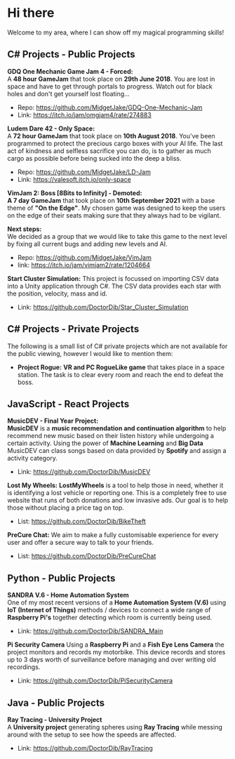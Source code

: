 
# Hi there
Welcome to my area, where I can show off my magical programming skills!

## C# Projects - Public Projects
**GDQ One Mechanic Game Jam 4 - Forced:**  
A **48 hour GameJam** that took place on **29th June 2018**. You are lost in space and have to get through portals to progress. Watch out for black holes and don't get yourself lost floating...  
 - Repo: https://github.com/MidgetJake/GDQ-One-Mechanic-Jam  
 - Link: https://itch.io/jam/omgjam4/rate/274883  


**Ludem Dare 42 - Only Space:**  
A **72 hour GameJam** that took place on **10th August 2018**. You've been programmed to protect the precious cargo boxes with your AI life. The last act of kindness and selfless sacrifice you can do, is to gather as much cargo as possible before being sucked into the deep a bliss.  
 - Repo: https://github.com/MidgetJake/LD-Jam  
 - Link: https://valesoft.itch.io/only-space  

**VimJam 2: Boss [8Bits to Infinity] - Demoted:**  
**A 7 day GameJam** that took place on **10th September 2021** with a base theme of **"On the Edge"**. My chosen game was designed to keep the users on the edge of their seats making sure that they always had to be vigilant.  

**Next steps:**  
We decided as a group that we would like to take this game to the next level by fixing all current bugs and adding new levels and AI.  

 - Repo: https://github.com/MidgetJake/VimJam  
 - link: https://itch.io/jam/vimjam2/rate/1204664  

**Start Cluster Simulation:**
This project is focussed on importing CSV data into a Unity application through C#. The CSV data provides each star with the position, velocity, mass and id.
 - Link: https://github.com/DoctorDib/Star_Cluster_Simulation

## C# Projects - Private Projects  
The following is a small list of C# private projects which are not available for the public viewing, however I would like to mention them:  
 -  **Project Rogue:**  **VR and PC RogueLike game** that takes place in a space station. The task is to clear every room and reach the end to defeat the boss.  

## JavaScript - React Projects  
**MusicDEV - Final Year Project:**   
**MusicDEV** is a **music recommendation and continuation algorithm** to help recommend new music based on their listen history while undergoing a certain activity. Using the power of **Machine Learning** and **Big Data** MusicDEV can class songs based on data provided by **Spotify** and assign a activity category.  
 - Link: https://github.com/DoctorDib/MusicDEV   

**Lost My Wheels:**
**LostMyWheels** is a tool to help those in need, whether it is identifying a lost vehicle or reporting one. This is a completely free to use website that runs of both donations and low invasive ads. Our goal is to help those without placing a price tag on top. 
 - List: https://github.com/DoctorDib/BikeTheft  

**PreCure Chat:**
We aim to make a fully customisable experience for every user and offer a secure way to talk to your friends.
 - List: https://github.com/DoctorDib/PreCureChat

## Python - Public Projects  

**SANDRA V.6 - Home Automation System**  
One of my most recent versions of a **Home Automation System (V.6)** using **IoT (Internet of Things)** methods / devices to connect a wide range of **Raspberry Pi's** together detecting which room is currently being used.
- Link: https://github.com/DoctorDib/SANDRA_Main

**Pi Security Camera**
Using a **Raspberry Pi** and a **Fish Eye Lens Camera** the project monitors and records my motorbike. This device records and stores up to 3 days worth of surveillance before managing and over writing old recordings.
- Link:  https://github.com/DoctorDib/PiSecurityCamera  

## Java - Public Projects  
**Ray Tracing - University Project**  
A **University project** generating spheres using **Ray Tracing** while messing around with the setup to see how the speeds are affected.  
 - Link: https://github.com/DoctorDib/RayTracing  
